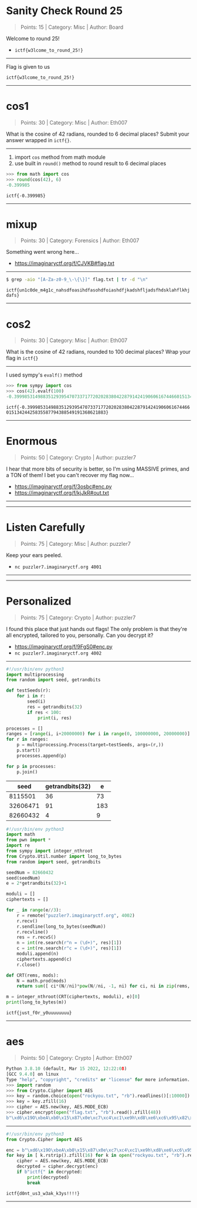 # Sanity Check Round 25

> Points: 15 | Category: Misc | Author: Board

Welcome to round 25!

- `ictf{w3lcome_to_round_25!}`

---

Flag is given to us

`ictf{w3lcome_to_round_25!}`

---

# cos1

> Points: 30 | Category: Misc | Author: Eth007

What is the cosine of 42 radians, rounded to 6 decimal places? Submit your answer wrapped in `ictf{}`.

---

1. import `cos` method from math module
2. use built in `round()` method to round result to 6 decimal places

```py
>>> from math import cos
>>> round(cos(42), 6)
-0.399985
```

`ictf{-0.399985}`

---

# mixup

> Points: 30 | Category: Forensics | Author: Eth007

Something went wrong here...

- https://imaginaryctf.org/f/CJVKB#flag.txt

---

```sh
$ grep -aio "[A-Za-z0-9_\-\{\}]" flag.txt | tr -d "\n"
```

`ictf{un1c0de_m4g1c_nahsdfoasihdfasohdfoiashdfjkadshfljadsfhdsklahflkhjdafs}`

---

# cos2

> Points: 30 | Category: Misc | Author: Eth007

What is the cosine of 42 radians, rounded to 100 decimal places? Wrap your flag in `ictf{}`

---

I used sympy's `evalf()` method

```py
>>> from sympy import cos
>>> cos(42).evalf(100)
-0.3999853149883512939547073371772020283804228791424190606167446601513424425835587794388549191368621883
```

`ictf{-0.3999853149883512939547073371772020283804228791424190606167446601513424425835587794388549191368621883}`

---

# Enormous

> Points: 50 | Category: Crypto | Author: puzzler7

I hear that more bits of security is better, so I'm using MASSIVE primes, and a TON of them! I bet you can't recover my flag now...

- https://imaginaryctf.org/f/3osbc#enc.py
- https://imaginaryctf.org/f/kjJkR#out.txt

---


---

# Listen Carefully

> Points: 75 | Category: Misc | Author: puzzler7

Keep your ears peeled.

- `nc puzzler7.imaginaryctf.org 4001`

---

---

# Personalized

> Points: 75 | Category: Crypto | Author: puzzler7

I found this place that just hands out flags! The only problem is that they're all encrypted, tailored to you, personally. Can you decrypt it?

- https://imaginaryctf.org/f/9FgS0#enc.py
- `nc puzzler7.imaginaryctf.org 4002`

---

```py
#!/usr/bin/env python3
import multiprocessing
from random import seed, getrandbits

def testSeeds(r):
    for i in r:
        seed(i)
        res = getrandbits(32)
        if res < 100:
            print(i, res)

processes = []
ranges = [range(i, i+20000000) for i in range(0, 100000000, 20000000)]
for r in ranges:
    p = multiprocessing.Process(target=testSeeds, args=(r,))
    p.start()
    processes.append(p)

for p in processes:
    p.join()
```

seed      | getrandbits(32) | e
-------   | --------------- | ---
8115501   | 36              | 73
32606471  | 91              | 183
82660432  | 4               | 9


```py
#!/usr/bin/env python3
import math
from pwn import *
import re
from sympy import integer_nthroot
from Crypto.Util.number import long_to_bytes
from random import seed, getrandbits

seedNum = 82660432
seed(seedNum)
e = 2*getrandbits(32)+1

moduli = []
ciphertexts = []

for _ in range(e//3):
    r = remote("puzzler7.imaginaryctf.org", 4002)
    r.recv()
    r.sendline(long_to_bytes(seedNum))
    r.recvline()
    res = r.recvS()
    n = int(re.search(r"n = (\d+)", res)[1])
    c = int(re.search(r"c = (\d+)", res)[1])
    moduli.append(n)
    ciphertexts.append(c)
    r.close()

def CRT(rems, mods):
    N = math.prod(mods)
    return sum([ ci*(N//ni)*pow(N//ni, -1, ni) for ci, ni in zip(rems, mods) ]) % N

m = integer_nthroot(CRT(ciphertexts, moduli), e)[0]
print(long_to_bytes(m))
```

`ictf{just_f0r_y0uuuuuuuu}`

---

# aes

> Points: 50 | Category: Crypto | Author: Eth007

```py
Python 3.8.10 (default, Mar 15 2022, 12:22:08)
[GCC 9.4.0] on linux
Type "help", "copyright", "credits" or "license" for more information.
>>> import random
>>> from Crypto.Cipher import AES
>>> key = random.choice(open("rockyou.txt", "rb").readlines()[:10000]).strip()
>>> key = key.zfill(16)
>>> cipher = AES.new(key, AES.MODE_ECB)
>>> cipher.encrypt(open("flag.txt", "rb").read().zfill(48))
b"\xd6\x19O\xbeA\xb0\x15\x87\x0e\xc7\xc4\xc1\xe9h\xd8\xe6\xc6\x95\x82\xaa#\x91\xdb2l\xfa\xf7\xe1C\xb8\x11\x04\x82p\xe5\x9e\xb1\x0c*\xcc[('\x0f\xcc\xa7W\xff"
```

---

```py
#!/usr/bin/env python3
from Crypto.Cipher import AES

enc = b"\xd6\x19O\xbeA\xb0\x15\x87\x0e\xc7\xc4\xc1\xe9h\xd8\xe6\xc6\x95\x82\xaa#\x91\xdb2l\xfa\xf7\xe1C\xb8\x11\x04\x82p\xe5\x9e\xb1\x0c*\xcc[('\x0f\xcc\xa7W\xff"
for key in [ k.rstrip().zfill(16) for k in open("rockyou.txt", "rb").readlines()[:10000] ]:
    cipher = AES.new(key, AES.MODE_ECB)
    decrypted = cipher.decrypt(enc)
    if b"ictf{" in decrypted:
        print(decrypted)
        break
```

`ictf{d0nt_us3_w3ak_k3ys!!!!}`

---
